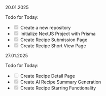 20.01.2025

Todo for Today:
- <input type="checkbox" disabled checked /> Create a new repository
- <input type="checkbox" disabled checked /> Initialize NextJS Project with Prisma
- <input type="checkbox" disabled checked /> Create Recipe Submission Page
- <input type="checkbox" disabled checked /> Create Recipe Short View Page

27.01.2025

Todo for Today:
- <input type="checkbox" disabled /> Create Recipe Detail Page
- <input type="checkbox" disabled checked /> Create AI Recipe Summary Generation
- <input type="checkbox" disabled checked /> Create Recipe Starring Functionality